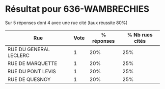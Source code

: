 # Résultat pour 636-WAMBRECHIES

Sur 5 réponses dont 4 avec une rue cité (taux réussite 80%)

| Rue | Vote | % réponses | % Nb rues cités|
|-----|------|------------|----------------|
| RUE DU GENERAL LECLERC | 1 | 20% | 25%|
| RUE DE MARQUETTE | 1 | 20% | 25%|
| RUE DU PONT LEVIS | 1 | 20% | 25%|
| RUE DE QUESNOY | 1 | 20% | 25%|
